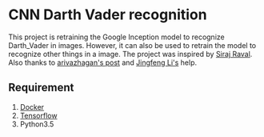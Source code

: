 # CNN Darth Vader recognition
This project is retraining the Google Inception model to recognize Darth_Vader in images. However, it can also be used to retrain the model to recognize other things in a image. The project was inspired by [Siraj Raval](https://www.youtube.com/watch?v=QfNvhPx5Px8). Also thanks to [arivazhagan's post](https://gist.github.com/arivazhagan/073a03997464cf64e852141ea756a74c) and [Jingfeng Li's](https://gist.github.com/jingfengli) help.

## Requirement
1. [Docker](https://www.docker.com/)
2. [Tensorflow](https://www.tensorflow.org/)
3. Python3.5
